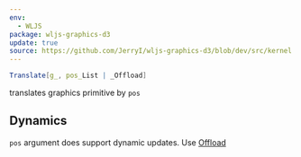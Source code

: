 ```yaml
---
env:
  - WLJS
package: wljs-graphics-d3
update: true
source: https://github.com/JerryI/wljs-graphics-d3/blob/dev/src/kernel.js
---
```

```mathematica
Translate[g_, pos_List | _Offload]
```

translates graphics primitive by `pos`


## Dynamics
`pos` argument does support dynamic updates. Use [Offload](frontend/Reference/Interpreter/Offload.md)